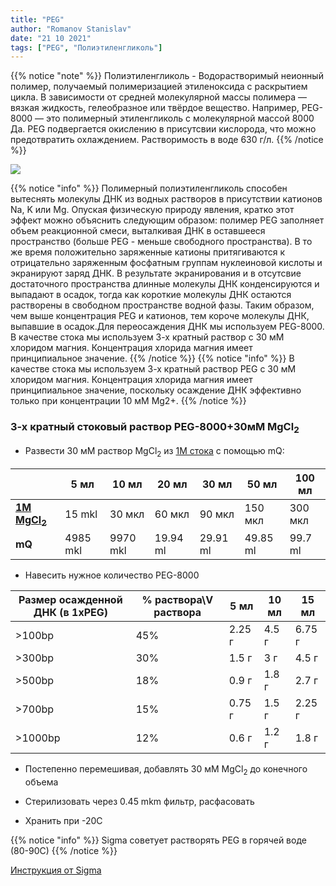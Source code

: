```yaml
---
title: "PEG"
author: "Romanov Stanislav"
date: "21 10 2021"
tags: ["PEG", "Полиэтиленгликоль"]
---
```


{{% notice "note" %}}
Полиэтиленгликоль - Водорастворимый неионный полимер, получаемый полимеризацией этиленоксида с раскрытием цикла. В зависимости от средней молекулярной массы полимера — вязкая жидкость, гелеобразное или твёрдое вещество. Например, PEG-8000 — это полимерный этиленгликоль с молекулярной массой 8000 Да. PEG подвергается окислению в присутсвии кислорода, что можно предотвратить охлаждением. Растворимость в воде 630 г/л.
{{% /notice %}}

![](https://upload.wikimedia.org/wikipedia/commons/thumb/6/64/PEG_Structural_Formula_V1.svg/1920px-PEG_Structural_Formula_V1.svg.png?width=20pc)

{{% notice "info" %}}
Полимерный полиэтиленгликоль способен вытеснять молекулы ДНК из водных растворов в присутствии катионов Na, K или Mg. Опуская физическую природу явления, кратко этот эффект можно объяснить следующим образом: полимер PEG заполняет объем реакционной смеси, выталкивая ДНК в оставшееся пространство (больше PEG - меньше свободного пространства). В то же время положительно заряженные катионы притягиваются к отрицательно заряженным фосфатным группам нуклеиновой кислоты и экранируют заряд ДНК. В результате экранирования и в отсутсвие достаточного пространства длинные молекулы ДНК конденсируются и выпадают в осадок, тогда как короткие молекулы ДНК остаются растворены в свободном пространстве водной фазы. Таким образом, чем выше концентрация PEG и катионов, тем короче молекулы ДНК, выпавшие в осадок.Для переосаждения ДНК мы используем PEG-8000. В качестве стока мы используем 3-х кратный раствор с 30 мМ хлоридом магния. Концентрация хлорида магния имеет принципиальное значение.
{{% /notice %}}
{{% notice "info" %}}
В качестве стока мы используем 3-х кратный раствор PEG с 30 мМ хлоридом магния. Концентрация хлорида магния имеет принципиальное значение, поскольку осаждение ДНК эффективно только при концентрации 10 мМ Mg2+.
{{% /notice %}}

### 3-x кратный стоковый раствор PEG-8000+30мМ MgCl<sub>2</sub>

-   Развести 30 мМ раствор MgCl<sub>2</sub> из [1М стока](labreagents/buffers/mgcl2) с помощью mQ:

|                                                      | 5 мл     | 10 мл    | 20 мл    | 30 мл    | 50 мл    | 100 мл  |
|------------------------------------------------------|----------|----------|----------|----------|----------|---------|
| [**1M MgCl<sub>2</sub>**](labreagents/buffers/mgcl2) | 15 mkl   | 30 мкл   | 60 мкл   | 90 мкл   | 150 мкл  | 300 мкл |
| **mQ**                                               | 4985 mkl | 9970 mkl | 19.94 ml | 29.91 ml | 49.85 ml | 99.7 ml |

-   Навесить нужное количество PEG-8000

| Размер осажденной ДНК (в 1xPEG) | % раствора\\V раствора | 5 мл   | 10 мл | 15 мл  |
|---------------------------------|------------------------|--------|-------|--------|
| &gt;100bp                       | 45%                    | 2.25 г | 4.5 г | 6.75 г |
| &gt;300bp                       | 30%                    | 1.5 г  | 3 г   | 4.5 г  |
| &gt;500bp                       | 18%                    | 0.9 г  | 1.8 г | 2.7 г  |
| &gt;700bp                       | 15%                    | 0.75 г | 1.5 г | 2.25 г |
| &gt;1000bp                      | 12%                    | 0.6 г  | 1.2 г | 1.8 г  |

-   Постепенно перемешивая, добавлять 30 мМ MgCl<sub>2</sub> до конечного объема

-   Стерилизовать через 0.45 mkm фильтр, расфасовать

-   Хранить при -20С

{{% notice "info" %}}
Sigma советует растворять PEG в горячей воде (80-90С)
{{% /notice %}}

[Инструкция от Sigma](https://www.sigmaaldrich.com/deepweb/assets/sigmaaldrich/product/documents/177/438/p2139pis.pdf)
